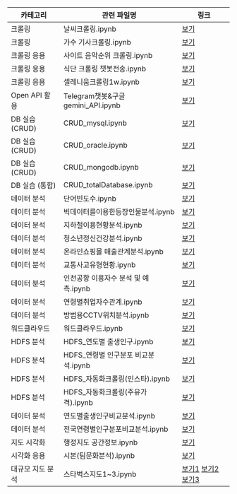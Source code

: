 | 카테고리           | 관련 파일명                                     | 링크 |
|--------------------|--------------------------------------------------|------|
| 크롤링             | 날씨크롤링.ipynb                                 | [보기](https://github.com/BBiT808/Game-of_pyThon/blob/main/날씨크롤링.ipynb) |
| 크롤링             | 가수 기사크롤링.ipynb                            | [보기](https://github.com/BBiT808/Game-of_pyThon/blob/main/python/py08_external-library.ipynb) |
| 크롤링 응용        | 사이트 음악순위 크롤링.ipynb                     | [보기](https://github.com/BBiT808/Game-of_pyThon/blob/main/python/py08_external-library.ipynb) |
| 크롤링 응용        | 식단 크롤링 챗봇전송.ipynb                        | [보기](https://github.com/BBiT808/Game-of_pyThon/blob/main/python/py08_external-library.ipynb) |
| 크롤링 응용        | 셀레니움크롤링1w.ipynb                           | [보기](https://github.com/BBiT808/Game-of_pyThon/blob/main/셀레니움크롤링1w.ipynb) |
| Open API 활용      | Telegram챗봇&구글gemini_API.ipynb                | [보기](https://github.com/BBiT808/Game-of_pyThon/blob/main/python/py09_AI.ipynb) |
| DB 실습 (CRUD)     | CRUD_mysql.ipynb                                 | [보기](https://github.com/BBiT808/Game-of_pyThon/blob/main/python/py12_CRUD_mysql.ipynb) |
| DB 실습 (CRUD)     | CRUD_oracle.ipynb                                | [보기](https://github.com/BBiT808/Game-of_pyThon/blob/main/python/py12_CRUD_oracle.ipynb) |
| DB 실습 (CRUD)     | CRUD_mongodb.ipynb                               | [보기](https://github.com/BBiT808/Game-of_pyThon/blob/main/python/py12_CRUD_mongodb.ipynb) |
| DB 실습 (통합)     | CRUD_totalDatabase.ipynb                         | [보기](https://github.com/BBiT808/Game-of_pyThon/blob/main/python/py12_CRUD_totalDatabase.ipynb) |
| 데이터 분석        | 단어빈도수.ipynb                                 | [보기](https://github.com/BBiT808/Game-of_pyThon/blob/main/단어빈도수.ipynb) |
| 데이터 분석        | 빅데이터를이용한등장인물분석.ipynb               | [보기](https://github.com/BBiT808/Game-of_pyThon/blob/main/빅데이터를이용한등장인물분석.ipynb) |
| 데이터 분석        | 지하철이용현황분석.ipynb                         | [보기](https://github.com/BBiT808/Game-of_pyThon/blob/main/python/py10.5_지하철이용현황분석.ipynb) |
| 데이터 분석        | 청소년정신건강분석.ipynb                         | [보기](https://github.com/BBiT808/Game-of_pyThon/blob/main/청소년정신건강분석.ipynb) |
| 데이터 분석        | 온라인쇼핑몰 매출관계분석.ipynb                 | [보기](https://github.com/BBiT808/Game-of_pyThon/blob/main/python/py11.3_온라인%20쇼핑몰%20매출관계%20분석.ipynb) |
| 데이터 분석        | 교통사고유형현황.ipynb                           | [보기](https://github.com/BBiT808/Game-of_pyThon/blob/main/python/py11.4.2_교통사고유형별발생분석.ipynb) |
| 데이터 분석        | 인천공항 이용자수 분석 및 예측.ipynb            | [보기](https://github.com/BBiT808/Game-of_pyThon/blob/main/python/py11.7_인천공항이용자수분석.ipynb) |
| 데이터 분석        | 연령별취업자수관계.ipynb                         | [보기](https://github.com/BBiT808/Game-of_pyThon/blob/main/python/py11.6_연령별취업자수관계.ipynb) |
| 데이터 분석        | 방범용CCTV위치분석.ipynb                         | [보기](https://github.com/BBiT808/Game-of_pyThon/blob/main/python/py11.8_방범용CCTV위치분석.ipynb) |
| 워드클라우드       | 워드클라우드.ipynb                               | [보기](https://github.com/BBiT808/Game-of_pyThon/blob/main/python/py11.2_wordcloud.ipynb) |
| HDFS 분석          | HDFS_연도별 출생인구.ipynb                       | [보기](https://github.com/BBiT808/Game-of_pyThon/blob/main/python/py14_HDFS_연도별출생인구.ipynb) |
| HDFS 분석          | HDFS_연령별 인구분포 비교분석.ipynb             | [보기](https://github.com/BBiT808/Game-of_pyThon/blob/main/python/py14_HDFS_연령별인구분포.ipynb) |
| HDFS 분석          | HDFS_자동화크롤링(인스타).ipynb                  | [보기](https://github.com/BBiT808/Game-of_pyThon/blob/main/python/py14_HDFS_자동화크롤링(인스타).ipynb) |
| HDFS 분석          | HDFS_자동화크롤링(주유가격).ipynb              | [보기](https://github.com/BBiT808/Game-of_pyThon/blob/main/python/py14.5_HDFS_주유데이터.ipynb) |
| 데이터 분석        | 연도별출생인구비교분석.ipynb                     | [보기](https://github.com/BBiT808/Game-of_pyThon/blob/main/연도별출생인구비교분석.ipynb) |
| 데이터 분석        | 전국연령별인구분포비교분석.ipynb                 | [보기](https://github.com/BBiT808/Game-of_pyThon/blob/main/전국연령별인구분포비교분석.ipynb) |
| 지도 시각화        | 행정지도 공간정보.ipynb                          | [보기](https://github.com/BBiT808/Game-of_pyThon/blob/main/python/py11.9_공간정보.ipynb) |
| 시각화 응용        | 시본(팀문화분석).ipynb                           | [보기](https://github.com/BBiT808/Game-of_pyThon/blob/main/python/py11.4.5_Seaborn.ipynb) |
| 대규모 지도 분석   | 스타벅스지도1~3.ipynb                            | [보기1](https://github.com/BBiT808/Game-of_pyThon/blob/main/python/py13_셀레니움크롤링_01.ipynb) [보기2](https://github.com/BBiT808/Game-of_pyThon/blob/main/python/py13_셀레니움크롤링_02.ipynb) [보기3](https://github.com/BBiT808/Game-of_pyThon/blob/main/python/py13_셀레니움크롤링_03.ipynb)|
